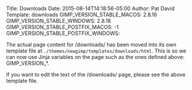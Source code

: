 Title: Downloads
Date: 2015-08-14T14:18:56-05:00
Author: Pat David
Template: downloads
GIMP_VERSION_STABLE_MACOS: 2.8.16
GIMP_VERSION_STABLE_WINDOWS: 2.8.18
GIMP_VERSION_STABLE_POSTFIX_MACOS: -1
GIMP_VERSION_STABLE_POSTFIX_WINDOWS: 

The actual page content for /downloads/ has been moved into its own template
file at `./themes/newgimp/templates/downloads/html`.  This is so we can now
use Jinja variables on the page such as the ones defined above: GIMP_VERSION_*.

If you want to edit the text of the /downloads/ page, please see the above
template file.
